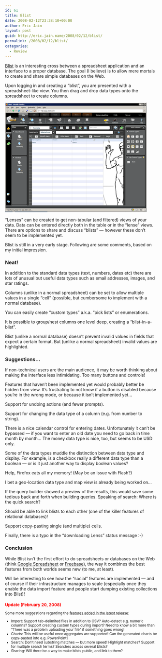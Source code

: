 ```yaml
---
id: 61
title: Blist
date: 2008-02-12T23:38:10+00:00
author: Eric Jain
layout: post
guid: http://eric.jain.name/2008/02/12/blist/
permalink: /2008/02/12/blist/
categories:
  - Review
---
```

[Blist](http://www.blist.com/) is an interesting cross between a spreadsheet application and an interface to a proper database. The goal (I believe) is to allow mere mortals to create and share simple databases on the Web.

<!--more-->

Upon logging in and creating a &#8220;blist&#8221;, you are presented with a spreadsheet-like view. You then drag and drop data types onto the spreadsheet to create columns.

![Screenshot](/2008/02/12/blist/screenshot.png)

&#8220;Lenses&#8221; can be created to get non-tabular (and filtered) views of your data. Data can be entered directly both in the table or in the &#8220;lense&#8221; views. There are options to share and discuss &#8220;blists&#8221; &#8212; however these don&#8217;t seem to be implemented yet.

Blist is still in a very early stage. Following are some comments, based on my initial impression.

### Neat!

In addition to the standard data types (text, numbers, dates etc) there are lots of unusual but useful data types such as email addresses, images, and star ratings.

Columns (unlike in a normal spreadsheet) can be set to allow multiple values in a single &#8220;cell&#8221; (possible, but cumbersome to implement with a normal database).

You can easily create &#8220;custom types&#8221; a.k.a. &#8220;pick lists&#8221; or enumerations.

It is possible to group/nest columns one level deep, creating a &#8220;blist-in-a-blist&#8221;.

Blist (unlike a normal database) doesn&#8217;t prevent invalid values in fields that expect a certain format. But (unlike a normal spreadsheet) invalid values are highlighted.

### Suggestions&#8230;

If non-technical users are the main audience, it may be worth thinking about making the interface less intimidating. Too many buttons and controls!

Features that haven&#8217;t been implemented yet would probably better be hidden from view. It&#8217;s frustrating to not know if a button is disabled because you&#8217;re in the wrong mode, or because it isn&#8217;t implemented yet&#8230;

Support for undoing actions (and fewer prompts).

Support for changing the data type of a column (e.g. from number to string).

There is a nice calendar control for entering dates. Unfortunately it can&#8217;t be bypassed &#8212; if you want to enter an old date you need to go back in time month by month&#8230; The money data type is nice, too, but seems to be USD only.

Some of the data types muddle the distinction between data type and display. For example, is a checkbox really a different data type than a boolean &#8212; or is it just another way to display boolean values?

Help, Firefox eats all my memory! (May be an issue with Flash?)

I bet a geo-location data type and map view is already being worked on&#8230;

If the query builder showed a preview of the results, this would save some tedious back and forth when building queries. Speaking of search: Where is the quick search?

Should be able to link blists to each other (one of the killer features of relational databases)!

Support copy-pasting single (and multiple) cells.

Finally, there is a typo in the &#8220;downloading Lenss&#8221; status message :-)

### Conclusion

While Blist isn&#8217;t the first effort to do spreadsheets or databases on the Web (think [Google Spreadsheet](http://docs.google.com/) or [Freebase](http://www.freebase.com/)), the way it combines the best features from both worlds seems new (to me, at least).

Will be interesting to see how the &#8220;social&#8221; features are implemented &#8212; and of course if their infrastructure manages to scale (especially once they enable the data import feature and people start dumping existing collections into Blist)!

<div id="2008-02-20" style="font-size: smaller">
  <h3 style="color: red">
    Update (February 20, 2008)
  </h3>
  
  <p>
    Some more suggestions regarding the <a href="http://blog.blist.com/index.php/2008/02/20/new-features-excel-import-sharing-charts-search/">features added in the latest release</a>:
  </p>
  
  <ul>
    <li>
      Import: Support tab-delimited files in addition to CSV? Auto-detect e.g. numeric columns? Support creating custom types during import? Need to know a bit more than &#8220;There was a problem uploading your file&#8221; if something goes wrong!
    </li>
    <li>
      Charts: This will be useful once aggregates are supported! Can the generated charts be copy-pasted into e.g. PowerPoint?
    </li>
    <li>
      Search: Don&#8217;t need substring matches &#8212; but more speed! Highlight matches? Support for multiple search terms? Searches across several blists?
    </li>
    <li>
      Sharing: Will there be a way to make blists public, and link to them?
    </li>
  </ul>
</div>